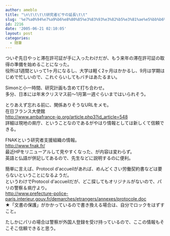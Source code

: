 ```yaml
---
author: ameblo
title: "\n\t\t\t\t研究者ビサの延長\t\t"
slug: '%e7%a0%94%e7%a9%b6%e8%80%85%e3%83%93%e3%82%b5%e3%81%ae%e5%bb%b6%e9%95%b7'
id: 2216
date: '2005-06-21 02:10:05'
layout: post
categories:
  - 随筆
---
```


ついぞ先日やっと滞在許可証が手に入ったわけだが、もう来年の滞在許可証の取得の準備を始めることになった。  
役所は1週間といって1ヶ月になるし、大学は軽く2ヶ月はかかるし、9月は学期はじめで忙しいので、これぐらいしてもバチはあたるまい。  

Simonと小一時間、研究計画も含めて打ち合わせ。  
多分、日本には年末クリスマス前～1月第一週ぐらいまではいられそう。  

とりあえず忘れる前に、関係ありそうなURLをメモ。  
在日フランス大使館  
http://www.ambafrance-jp.org/article.php3?id_article=548  
詳細は現地の県庁、ということなのであるがやはり情報としては新しくて信頼できる。  

FNAKという研究者支援組織の情報。  
http://www.fnak.fr/  
最近HPをリニューアルして見やすくなった、が内容は変わらず。  
英語と仏語が併記してあるので、先生などに説明するのに便利。  

簡単に言えば、Protocol d'accueilがあれば、めんどくさい労働契約書などは要らないということになるようだ。  
というわけでProtocol d'accueilだが、どこ探してもオリジナルがないので、パリの警察＆県庁より。  
http://www.prefecture-police-paris.interieur.gouv.fr/demarches/etrangers/annexes/protocole.doc  
★「文書の保護」がかかっているので書き換える場合は、自分でロックをはずすこと。  

たしかにパリの場合は警察が外国人登録を受け持っているので、ここの情報もそこそこ信頼できると思う。
